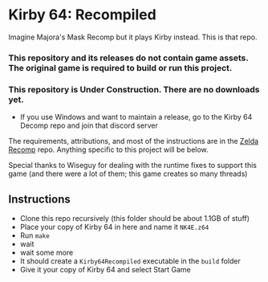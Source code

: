 # Kirby 64: Recompiled
Imagine Majora's Mask Recomp but it plays Kirby instead. This is that repo.

### **This repository and its releases do not contain game assets. The original game is required to build or run this project.**

### **This repository is Under Construction. There are no downloads yet.**
 - If you use Windows and want to maintain a release, go to the Kirby 64 Decomp repo and join that discord server

The requirements, attributions, and most of the instructions are in the [Zelda Recomp](https://github.com/Zelda64Recomp/Zelda64Recomp/blob/dev/README.md) repo. Anything specific to this project will be below.

Special thanks to Wiseguy for dealing with the runtime fixes to support this game (and there were a lot of them; this game creates so many threads)

## Instructions
- Clone this repo recursively (this folder should be about 1.1GB of stuff)
- Place your copy of Kirby 64 in here and name it `NK4E.z64`
- Run `make`
- wait
- wait some more
- It should create a `Kirby64Recompiled` executable in the `build` folder
- Give it your copy of Kirby 64 and select Start Game

